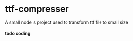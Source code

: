 # ttf-compresser
A small node js project used to transform ttf file to small size

#### todo coding

